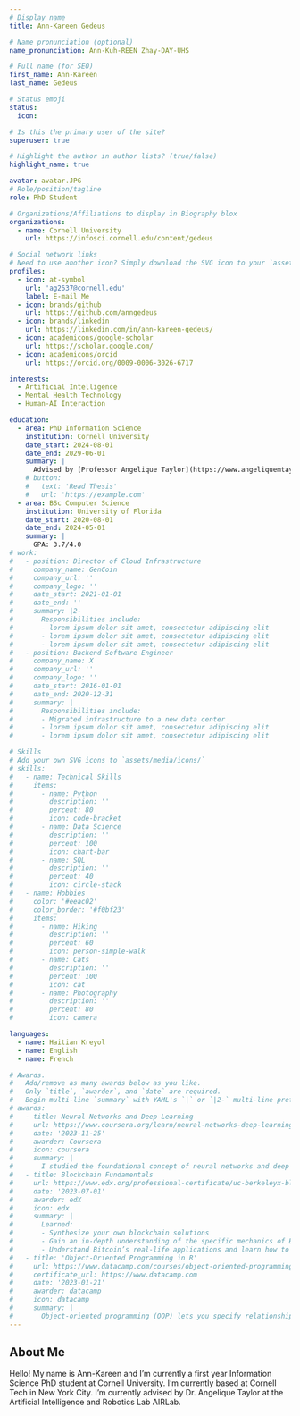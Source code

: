 ```yaml
---
# Display name
title: Ann-Kareen Gedeus

# Name pronunciation (optional)
name_pronunciation: Ann-Kuh-REEN Zhay-DAY-UHS

# Full name (for SEO)
first_name: Ann-Kareen
last_name: Gedeus

# Status emoji
status:
  icon:

# Is this the primary user of the site?
superuser: true

# Highlight the author in author lists? (true/false)
highlight_name: true

avatar: avatar.JPG
# Role/position/tagline
role: PhD Student

# Organizations/Affiliations to display in Biography blox
organizations:
  - name: Cornell University
    url: https://infosci.cornell.edu/content/gedeus

# Social network links
# Need to use another icon? Simply download the SVG icon to your `assets/media/icons/` folder.
profiles:
  - icon: at-symbol
    url: 'ag2637@cornell.edu'
    label: E-mail Me
  - icon: brands/github
    url: https://github.com/anngedeus
  - icon: brands/linkedin
    url: https://linkedin.com/in/ann-kareen-gedeus/
  - icon: academicons/google-scholar
    url: https://scholar.google.com/
  - icon: academicons/orcid
    url: https://orcid.org/0009-0006-3026-6717

interests:
  - Artificial Intelligence
  - Mental Health Technology
  - Human-AI Interaction

education:
  - area: PhD Information Science
    institution: Cornell University
    date_start: 2024-08-01
    date_end: 2029-06-01
    summary: |
      Advised by [Professor Angelique Taylor](https://www.angeliquemtaylor.com/)
    # button:
    #   text: 'Read Thesis'
    #   url: 'https://example.com'
  - area: BSc Computer Science
    institution: University of Florida
    date_start: 2020-08-01
    date_end: 2024-05-01
    summary: |
      GPA: 3.7/4.0
# work:
#   - position: Director of Cloud Infrastructure
#     company_name: GenCoin
#     company_url: ''
#     company_logo: ''
#     date_start: 2021-01-01
#     date_end: ''
#     summary: |2-
#       Responsibilities include:
#       - lorem ipsum dolor sit amet, consectetur adipiscing elit
#       - lorem ipsum dolor sit amet, consectetur adipiscing elit
#       - lorem ipsum dolor sit amet, consectetur adipiscing elit
#   - position: Backend Software Engineer
#     company_name: X
#     company_url: ''
#     company_logo: ''
#     date_start: 2016-01-01
#     date_end: 2020-12-31
#     summary: |
#       Responsibilities include:
#       - Migrated infrastructure to a new data center
#       - lorem ipsum dolor sit amet, consectetur adipiscing elit
#       - lorem ipsum dolor sit amet, consectetur adipiscing elit

# Skills
# Add your own SVG icons to `assets/media/icons/`
# skills:
#   - name: Technical Skills
#     items:
#       - name: Python
#         description: ''
#         percent: 80
#         icon: code-bracket
#       - name: Data Science
#         description: ''
#         percent: 100
#         icon: chart-bar
#       - name: SQL
#         description: ''
#         percent: 40
#         icon: circle-stack
#   - name: Hobbies
#     color: '#eeac02'
#     color_border: '#f0bf23'
#     items:
#       - name: Hiking
#         description: ''
#         percent: 60
#         icon: person-simple-walk
#       - name: Cats
#         description: ''
#         percent: 100
#         icon: cat
#       - name: Photography
#         description: ''
#         percent: 80
#         icon: camera

languages:
  - name: Haitian Kreyol
  - name: English
  - name: French

# Awards.
#   Add/remove as many awards below as you like.
#   Only `title`, `awarder`, and `date` are required.
#   Begin multi-line `summary` with YAML's `|` or `|2-` multi-line prefix and indent 2 spaces below.
# awards:
#   - title: Neural Networks and Deep Learning
#     url: https://www.coursera.org/learn/neural-networks-deep-learning
#     date: '2023-11-25'
#     awarder: Coursera
#     icon: coursera
#     summary: |
#       I studied the foundational concept of neural networks and deep learning. By the end, I was familiar with the significant technological trends driving the rise of deep learning; build, train, and apply fully connected deep neural networks; implement efficient (vectorized) neural networks; identify key parameters in a neural network’s architecture; and apply deep learning to your own applications.
#   - title: Blockchain Fundamentals
#     url: https://www.edx.org/professional-certificate/uc-berkeleyx-blockchain-fundamentals
#     date: '2023-07-01'
#     awarder: edX
#     icon: edx
#     summary: |
#       Learned:
#       - Synthesize your own blockchain solutions
#       - Gain an in-depth understanding of the specific mechanics of Bitcoin
#       - Understand Bitcoin’s real-life applications and learn how to attack and destroy Bitcoin, Ethereum, smart contracts and Dapps, and alternatives to Bitcoin’s Proof-of-Work consensus algorithm
#   - title: 'Object-Oriented Programming in R'
#     url: https://www.datacamp.com/courses/object-oriented-programming-with-s3-and-r6-in-r
#     certificate_url: https://www.datacamp.com
#     date: '2023-01-21'
#     awarder: datacamp
#     icon: datacamp
#     summary: |
#       Object-oriented programming (OOP) lets you specify relationships between functions and the objects that they can act on, helping you manage complexity in your code. This is an intermediate level course, providing an introduction to OOP, using the S3 and R6 systems. S3 is a great day-to-day R programming tool that simplifies some of the functions that you write. R6 is especially useful for industry-specific analyses, working with web APIs, and building GUIs.
---
```


## About Me
Hello! My name is Ann-Kareen and I’m currently a first year Information Science PhD student at Cornell University. I’m currently based at Cornell Tech in New York City. I’m currently advised by Dr. Angelique Taylor at the Artificial Intelligence and Robotics Lab AIRLab.
